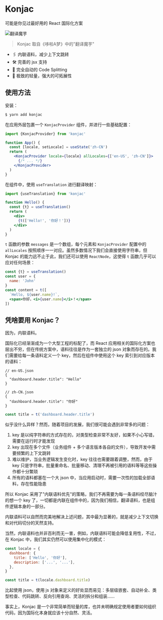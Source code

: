 # Konjac

可能是你见过最好用的 React 国际化方案

![翻译魔芋](https://i.imgur.com/O48coa1.jpg)

> Konjac 取自《哆啦A梦》中的"翻译魔芋"

- 🖇 内联语料，减少上下文跳转
- 🛠 完善的 jsx 支持
- 🔪 完全自动的 Code Splitting
- 🔌 极致的轻量，强大的可拓展性

## 使用方法

安装：

```bash
$ yarn add konjac
```

在应用外层包裹一个 `KonjacProvider` 组件，并进行一些基础配置：

```jsx
import {KonjacProvider} from 'konjac'

function App() {
  const [locale, setLocale] = useState('zh-CN')
  return (
    <KonjacProvider locale={locale} allLocales={['en-US', 'zh-CN']}>
      {/* ... */}
    </KonjacProvider>
  )
}
```

在组件中，使用 `useTranslation` 进行翻译映射：

```jsx
import {useTranslation} from 'konjac'

function Hello() {
  const {t} = useTranslation()
  return (
    <div>
      {t(['Hello!', '你好！'])}
    </div>
  )
}
```

`t` 函数的参数 `messages` 是一个数组，每个元素和 `KonjacProvider` 配置中的 `allLocales` 按照顺序一一对应。虽然多数情况下我们会直接使用字符串，但 Konjac 的能力远不止于此，我们还可以使用 `ReactNode`，这使得 `t` 函数几乎可以应对任何场景：

```jsx
const {t} = useTranslation()
const user = {
  name: 'John'
}
const content = t([
  `Hello, ${user.name}!`,
  <span>你好，<i>{user.name}</i>！</span>
])
```

## 凭啥要用 Konjac？

因为，内联语料。

国际化已经渐渐成为一个大型工程的标配了，而 React 应用相关的国际化方案也层出不穷，但在传统方案中，语料往往是作为一套独立的 json 对象而存在的。我们需要给每一条语料定义一个 key，然后在组件中使用这个 key 索引到对应版本的语料：

```json5
// en-US.json
{
  "dashboard.header.title": "Hello"
}
```

```json5
// zh-CN.json
{
  "dashboard.header.title": "你好"
}
```

```js
const title = t('dashboard.header.title')
```

似乎没什么异样？然而，随着项目的发展，我们很可能会遇到非常多的问题：

1. key 是以纯字符串的方式存在的，对类型检查非常不友好，如果不小心写错，需要在运行时才能发现
2. key 出现在多个文件（业务组件 + 多个语言版本各自的文件），导致开发中需要频繁的上下文跳转
3. 难以维护，当业务逻辑发生变化时，key 往往也需要跟着调整，然而，由于 key 只是字符串，批量重命名、批量移动、清理不再被引用的语料等等这些操作都十分繁琐
4. 所有的语料都塞在一个大 json 中，当应用启动时，需要一次性的加载全部语料，存在性能隐患

所以 Konjac 采用了"内联语料优先"的策略，我们不再需要为每一条语料绞尽脑汁的想一个 key 了，一切都是内联在组件中的，因为我们相信，翻译语料，也是组件逻辑本身的一部分。

内联语料可以自然而完美地解决上述问题，其中最为显著的，就是减少上下文切换和对代码切分的天然支持。

当然，内联语料也并非百利而无一害，例如，内联语料可能会降低复用性，不过，在 Konjac 中，我们其实仍然可以使用集中化的模式：

```js
const locale = {
  dashboard: {
    title: ['Hello', '你好'],
    description: ['...', '...'],
  },
}

const title = t(locale.dashboard.title)
```

比起使用 json，使用 js 对象来定义的好处显而易见：多层级嵌套、自动补全、类型检查、代码跳转、反向引用查询、灵活的拆分和组装……

事实上，Konjac 是一个非常简单而轻量的库，也并未明确规定使用者要如何组织代码，因为国际化本身就应该十分自然、灵活。
